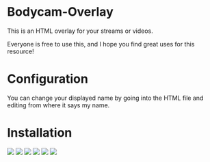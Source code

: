 # Bodycam-Overlay

This is an HTML overlay for your streams or videos.

Everyone is free to use this, and I hope you find great uses for this resource!

# Configuration

You can change your displayed name by going into the HTML file and editing from where it says my name.

# Installation

![](https://i.imgur.com/gAasiXS.png)
![](https://i.imgur.com/NXbuYAM.png)
![](https://i.imgur.com/IcKKfh4.png)
![](https://i.imgur.com/qRoiuGY.png)
![](https://i.imgur.com/rviezAy.png)
![](https://i.imgur.com/r0CemfC.jpg)
